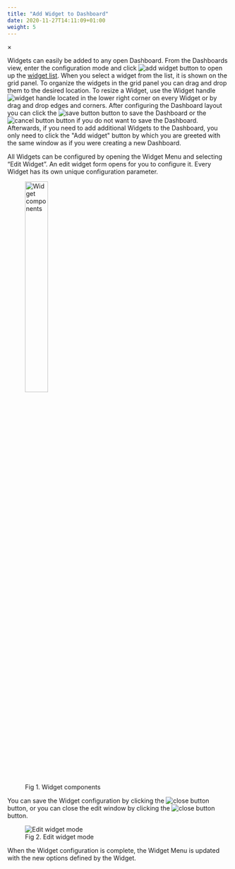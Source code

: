 ```yaml
---
title: "Add Widget to Dashboard"
date: 2020-11-27T14:11:09+01:00
weight: 5
---
```


<!-- The Modal -->
<div id="myModal" class="modal">
  <span class="close">&times;</span>
  <img class="modal-content" id="img01">
  <div id="caption"></div>
</div>

Widgets can easily be added to any open Dashboard. From the Dashboards view, enter the configuration mode and click <img src="/add_widgets.png" alt="add widget button"> to open up the [widget list](/dashboards-and-widgets/widget-types). 
When you select a widget from the list, it is shown on the grid panel. To organize the widgets in the grid panel you can drag and drop them to the desired location. To resize a Widget, use the Widget handle <img src="/widget_handle.png" alt="widget handle"> located in the lower right corner on every Widget or by drag and drop edges and corners. After configuring the Dashboard layout you can click the <img src="/save_button.png" alt="save button"> button to save the Dashboard or the <img src="/cancel_button.png" alt="cancel button"> button if you do not want to save the Dashboard. Afterwards, if you need to add additional Widgets to the Dashboard, you only need to click the "Add widget" button by which you are greeted with the same window as if you were creating a new Dashboard.

All Widgets can be configured by opening the Widget Menu and selecting “Edit Widget”. An edit widget form opens for you to configure it. Every Widget has its own unique configuration parameter.

<figure class="image_container">
    <img class="center_image myImg" onClick="reply_click(this)"  id="widget_menu" src="/widget_menu.png" alt="Widget components" style="width: 35%;">
    <figcaption >Fig 1. Widget components</figcaption>
</figure>

You can save the Widget configuration by clicking the <img src="/edit_widget_save_button.png" alt="close button"> button, or you can close the edit window by clicking the <img src="/edit_widget_close_button.png" alt="close button"> button.

<figure class="image_container">
    <img class="center_image myImg" onClick="reply_click(this)"  id="edit_widget_menu" src="/edit_widget_menu.png" alt="Edit widget mode">
    <figcaption >Fig 2. Edit widget mode</figcaption>
</figure>

When the Widget configuration is complete, the Widget Menu is updated with the new options defined by the Widget.

<script>
// Get the modal
var modal = document.getElementById("myModal");

var modalImg = document.getElementById("img01");
var captionText = document.getElementById("caption");
function reply_click(img)
{
    modal.style.display = "block";
    modalImg.src = img.src;
    captionText.innerHTML = img.alt;
}

modal.onclick = function() { 
  modal.style.display = "none";
}

document.addEventListener('keyup', function(e) {
    if (e.keyCode == 27) {
        modal.style.display = "none";
    }
});
</script>
